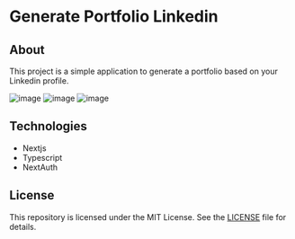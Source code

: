 # Generate Portfolio Linkedin

## About

This project is a simple application to generate a portfolio based on your Linkedin profile.

![image](https://github.com/Natanaelvich/generate-portfolio-linkedin/assets/52014318/f497e07e-00ec-4bf8-83b1-4561f013b83c)
![image](https://github.com/Natanaelvich/generate-portfolio-linkedin/assets/52014318/c505da19-0e93-4abf-8033-cda64287ebf1)
![image](https://github.com/Natanaelvich/generate-portfolio-linkedin/assets/52014318/50455b76-a493-4eb0-9359-a71cda2dd485)

## Technologies

- Nextjs
- Typescript
- NextAuth

## License

This repository is licensed under the MIT License. See the [LICENSE](/LICENSE) file for details.
